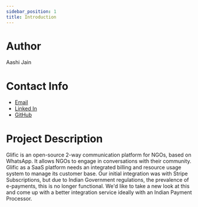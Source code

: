 ```yaml
---
sidebar_position: 1
title: Introduction
---
```


# Author

Aashi Jain 

# Contact Info

- [Email](mailto:aashijain789@gmail.com)
- [Linked In](https://www.linkedin.com/in/aashij17/)
- [GitHub](https://github.com/aashi-ihsaa)

# Project Description

Glific is an open-source 2-way communication platform for NGOs, based on WhatsApp. It allows NGOs to engage in conversations with their community. Glific as a SaaS platform needs an integrated billing and resource usage system to manage its customer base. Our initial integration was with Stripe Subscriptions, but due to Indian Government regulations, the prevalence of e-payments, this is no longer functional. We'd like to take a new look at this and come up with a better integration service ideally with an Indian Payment Processor. 




